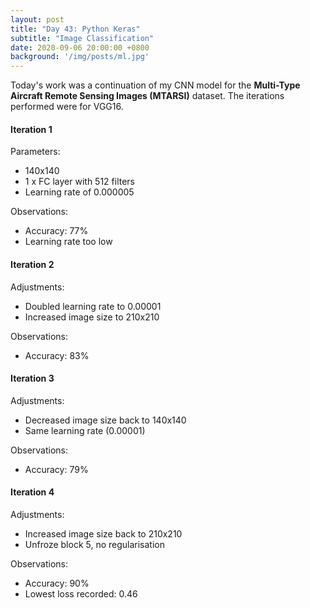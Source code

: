 ```yaml
---
layout: post
title: "Day 43: Python Keras"
subtitle: "Image Classification"
date: 2020-09-06 20:00:00 +0800
background: '/img/posts/ml.jpg'
---
```


Today's work was a continuation of my CNN model for the **Multi-Type Aircraft Remote Sensing Images (MTARSI)** dataset. The iterations performed were for VGG16.

#### Iteration 1
Parameters:
* 140x140
* 1 x FC layer with 512 filters
* Learning rate of 0.000005

Observations:
* Accuracy: 77%
* Learning rate too low

#### Iteration 2
Adjustments:
* Doubled learning rate to 0.00001
* Increased image size to 210x210

Observations:
* Accuracy: 83%

#### Iteration 3
Adjustments:
* Decreased image size back to 140x140
* Same learning rate (0.00001)

Observations:
* Accuracy: 79%

#### Iteration 4
Adjustments:
* Increased image size back to 210x210
* Unfroze block 5, no regularisation

Observations:
* Accuracy: 90%
* Lowest loss recorded: 0.46